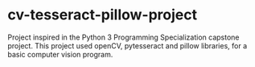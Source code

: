 # cv-tesseract-pillow-project
Project inspired in the Python 3 Programming Specialization capstone project. This project used openCV, pytesseract and pillow libraries, for a basic computer vision program.
